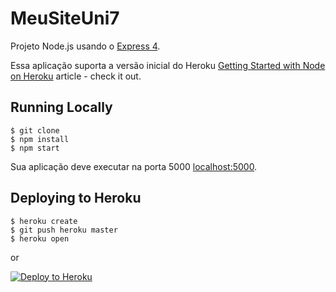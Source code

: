 # MeuSiteUni7

Projeto Node.js usando o [Express 4](http://expressjs.com/).

Essa aplicação suporta a versão inicial do Heroku [Getting Started with Node on Heroku](https://devcenter.heroku.com/articles/getting-started-with-nodejs) article - check it out.

## Running Locally

```
$ git clone 
$ npm install
$ npm start
```

Sua aplicação deve executar na porta 5000 [localhost:5000](http://localhost:5000/).

## Deploying to Heroku

```
$ heroku create
$ git push heroku master
$ heroku open
```
or

[![Deploy to Heroku](https://www.herokucdn.com/deploy/button.png)](https://heroku.com/deploy)
